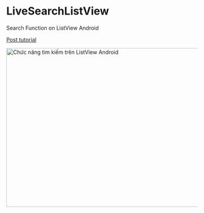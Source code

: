 # LiveSearchListView
Search Function on ListView Android


<a href="http://ntcde.com/android/chuc-nang-tim-kiem-truc-tiep-tren-listview-android.html">Post tutorial</a>

<img class="size-large wp-image-1765" src="https://i1.wp.com/ntcde.com/wp-content/uploads/2016/12/2dev4u.comChuc-nang-tim-kiem-tren-listview-android.png?resize=1024%2C581" alt="Chức năng tìm kiếm trên ListView Android" srcset="https://i2.wp.com/ntcde.com/wp-content/uploads/2016/12/2dev4u.comChuc-nang-tim-kiem-tren-listview-android.png?resize=1024%2C581 1024w, https://i2.wp.com/ntcde.com/wp-content/uploads/2016/12/2dev4u.comChuc-nang-tim-kiem-tren-listview-android.png?resize=300%2C170 300w, https://i2.wp.com/ntcde.com/wp-content/uploads/2016/12/2dev4u.comChuc-nang-tim-kiem-tren-listview-android.png?resize=768%2C436 768w, https://i1.wp.com/ntcde.com/wp-content/uploads/2016/12/2dev4u.comChuc-nang-tim-kiem-tren-listview-android.png?w=2000 2000w, https://i0.wp.com/ntcde.com/wp-content/uploads/2016/12/2dev4u.comChuc-nang-tim-kiem-tren-listview-android.png?w=3000 3000w" sizes="(max-width: 1000px) 100vw, 1000px" width="740" height="420">
